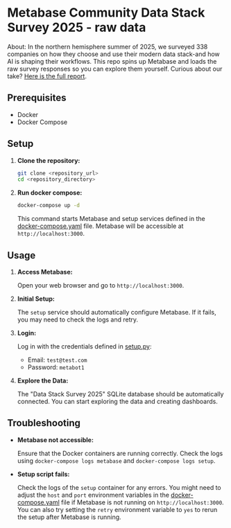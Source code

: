 # Metabase Community Data Stack Survey 2025 - raw data

About: In the northern hemisphere summer of 2025, we surveyed 338 companies on how they choose and use their modern data stack-and how AI is shaping their workflows. This repo spins up Metabase and loads the raw survey responses so you can explore them yourself. Curious about our take? [Here is the full report](https://metabase.com/data-stack-report-2025?utm_source=github&utm_medium=repo&utm_campaign=data-stack-report-2025).

## Prerequisites

- Docker
- Docker Compose

## Setup

1.  **Clone the repository:**

    ```bash
    git clone <repository_url>
    cd <repository_directory>
    ```

2.  **Run docker compose:**

    ```bash
    docker-compose up -d
    ```

    This command starts Metabase and setup services defined in the [docker-compose.yaml](docker-compose.yaml) file. Metabase will be accessible at `http://localhost:3000`.

## Usage

1.  **Access Metabase:**

    Open your web browser and go to `http://localhost:3000`.

2.  **Initial Setup:**

    The `setup` service should automatically configure Metabase. If it fails, you may need to check the logs and retry.

3.  **Login:**

    Log in with the credentials defined in [setup.py](setup.py):

    *   Email: `test@test.com`
    *   Password: `metabot1`

4.  **Explore the Data:**

    The "Data Stack Survey 2025" SQLite database should be automatically connected. You can start exploring the data and creating dashboards.

## Troubleshooting

*   **Metabase not accessible:**

    Ensure that the Docker containers are running correctly. Check the logs using `docker-compose logs metabase` and `docker-compose logs setup`.

*   **Setup script fails:**

    Check the logs of the `setup` container for any errors. You might need to adjust the `host` and `port` environment variables in the [docker-compose.yaml](docker-compose.yaml) file if Metabase is not running on `http://localhost:3000`. You can also try setting the `retry` environment variable to `yes` to rerun the setup after Metabase is running.
